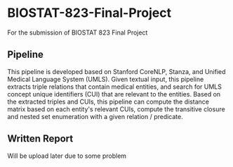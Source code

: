 # BIOSTAT-823-Final-Project
For the submission of BIOSTAT 823 Final Project

## Pipeline
This pipeline is developed based on Stanford CoreNLP, Stanza, and Unified Medical Language System (UMLS). Given textual input, this pipeline extracts triple relations that contain medical entities, and search for UMLS concept unique identifiers (CUI) that are relevant to the entities. Based on the extracted triples and CUIs, this pipeline can compute the distance matrix based on each entity's relevant CUIs, compute the transitive closure and nested set enumeration with a given relation / predicate.

## Written Report
Will be upload later due to some problem
